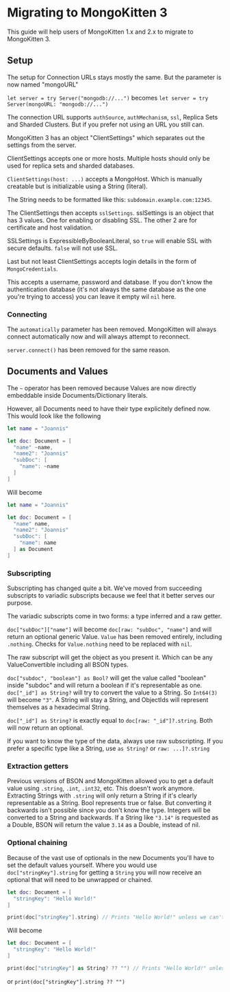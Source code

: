 # Migrating to MongoKitten 3

This guide will help users of MongoKitten 1.x and 2.x to migrate to MongoKitten 3.

## Setup

The setup for Connection URLs stays mostly the same. But the parameter is now named "mongoURL"

`let server = try Server("mongodb://...")` becomes `let server = try Server(mongoURL: "mongodb://...")`

The connection URL supports `authSource`, `authMechanism`, `ssl`, Replica Sets and Sharded Clusters. But if you prefer not using an URL you still can.

MongoKitten 3 has an object "ClientSettings" which separates out the settings from the server.

ClientSettings accepts one or more hosts. Multiple hosts should only be used for replica sets and sharded databases.

`ClientSettings(host: ...)` accepts a MongoHost. Which is manually creatable but is initializable using a String (literal).

The String needs to be formatted like this:
`subdomain.example.com:12345`.

The ClientSettings then accepts `sslSettings`. sslSettings is an object that has 3 values. One for enabling or disabling SSL. The other 2 are for certificate and host validation.

SSLSettings is ExpressibleByBooleanLiteral, so `true` will enable SSL with secure defaults. `false` will not use SSL.

Last but not least ClientSettings accepts login details in the form of `MongoCredentials`.

This accepts a username, password and database. If you don't know the authentication database (it's not always the same database as the one you're trying to access) you can leave it empty wil `nil` here.

### Connecting 

The `automatically` parameter has been removed. MongoKitten will always connect automatically now and will always attempt to reconnect.

`server.connect()` has been removed for the same reason.

## Documents and Values

The `~` operator has been removed because Values are now directly embeddable inside Documents/Dictionary literals.

However, all Documents need to have their type explicitely defined now. This would look like the following

```swift
let name = "Joannis"

let doc: Document = [
  "name" ~name,
  "name2": "Joannis"
  "subDoc": [
    "name": ~name
  ]
]
```

Will become

```swift
let name = "Joannis"

let doc: Document = [
  "name" name,
  "name2": "Joannis"
  "subDoc": [
    "name": name
  ] as Document
]
```

### Subscripting

Subscripting has changed quite a bit. We've moved from succeeding subscripts to variadic subscripts because we feel that it better serves our purpose.

The variadic subscripts come in two forms: a type inferred and a raw getter.

`doc["subDoc"]["name"]` will become `doc[raw: "subDoc", "name"]` and will return an optional generic Value.
`Value` has been removed entirely, including `.nothing`. Checks for `Value.nothing` need to be replaced with `nil`.

The raw subscript will get the object as you present it. Which can be any ValueConvertible including all BSON types.

`doc["subdoc", "boolean"] as Bool?` will get the value called "boolean" inside "subdoc" and will return a boolean if it's representable as one.
`doc["_id"] as String?` will try to convert the value to a String. So `Int64(3)` will become `"3"`. A String will stay a String, and ObjectIds will represent themselves as a hexadecimal String.

`doc["_id"] as String?` is exactly equal to `doc[raw: "_id"]?.string`. Both will now return an optional.

If you want to know the type of the data, always use raw subscripting. If you prefer a specific type like a String, use `as String?` or `raw: ...]?.string`

### Extraction getters

Previous versions of BSON and MongoKitten allowed you to get a default value using `.string`, `.int`, `.int32`, etc. This doesn't work anymore. Extracting Strings with `.string` will only return a String if it's clearly representable as a String. Bool represents true or false. But converting it backwards isn't possible since you don't know the type. Integers will be converted to a String and backwards. If a String like `"3.14"` is requested as a Double, BSON will return the value `3.14` as a Double, instead of nil.

### Optional chaining

Because of the vast use of optionals in the new Documents you'll have to set the default values yourself.
Where you would use `doc["stringKey"].string` for getting a `String` you will now receive an optional that will need to be unwrapped or chained. 

```swift
let doc: Document = [
  "stringKey": "Hello World!"
]

print(doc["stringKey"].string) // Prints "Hello World!" unless we can't find a String. Then it will print ""
```

Will become

```swift
let doc: Document = [
  "stringKey": "Hello World!"
]

print(doc["stringKey"] as String? ?? "") // Prints "Hello World!" unless we can't find a String. Then it will print ""
```

or `print(doc["stringKey"].string ?? "")`
